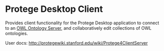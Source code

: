 Protege Desktop Client
======================

Provides client functionality for the Protege Desktop application to connect to an [OWL Ontology Server][], and collaboratively edit collections of OWL ontologies.

  [OWL Ontology Server]: http://github.com/protegeproject/org.protege.owl.server

User docs: http://protegewiki.stanford.edu/wiki/Protege4ClientServer
